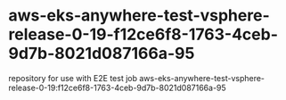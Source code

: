 # aws-eks-anywhere-test-vsphere-release-0-19-f12ce6f8-1763-4ceb-9d7b-8021d087166a-95
repository for use with E2E test job aws-eks-anywhere-test-vsphere-release-0-19:f12ce6f8-1763-4ceb-9d7b-8021d087166a-95
